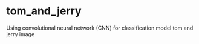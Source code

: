 # tom_and_jerry
Using convolutional neural network (CNN) for classification model tom and jerry image
